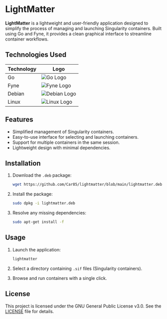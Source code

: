 # LightMatter

**LightMatter** is a lightweight and user-friendly application designed to simplify the process of managing and launching Singularity containers. Built using Go and Fyne, it provides a clean graphical interface to streamline container workflows.

## Technologies Used


| Technology | Logo |
|------------|------|
| Go         | ![Go Logo](https://golang.org/lib/godoc/images/go-logo-blue.svg) |
| Fyne       | ![Fyne Logo](https://fyne.io/static/img/logo.png) |
| Debian     | ![Debian Logo](https://www.debian.org/logos/openlogo-nd.svg) |
| Linux      | ![Linux Logo](https://upload.wikimedia.org/wikipedia/commons/a/af/Tux.png) |


## Features

- Simplified management of Singularity containers.
- Easy-to-use interface for selecting and launching containers.
- Support for multiple containers in the same session.
- Lightweight design with minimal dependencies.

## Installation

1. Download the `.deb` package:
   ```bash
   wget https://github.com/Car85/lightmatter/blob/main/lightmatter.deb

   ```

2. Install the package:
   ```bash
   sudo dpkg -i lightmatter.deb
   ```

3. Resolve any missing dependencies:
   ```bash
   sudo apt-get install -f
   ```

## Usage

1. Launch the application:
   ```bash
   lightmatter
   ```

2. Select a directory containing `.sif` files (Singularity containers).
3. Browse and run containers with a single click.

## License

This project is licensed under the GNU General Public License v3.0. See the [LICENSE](LICENSE) file for details.

